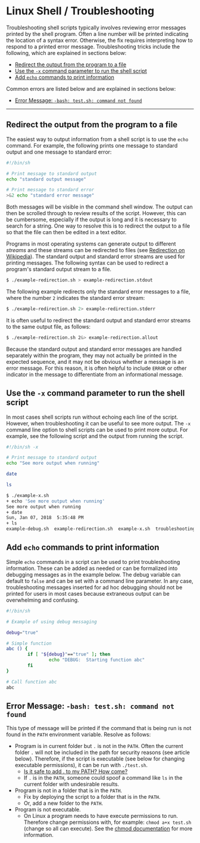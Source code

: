 # Linux Shell / Troubleshooting #

Troubleshooting shell scripts typically involves reviewing error messages printed by the shell program.
Often a line number will be printed indicating the location of a syntax error.
Otherwise, the fix requires interpreting how to respond to a printed error message.
Troubleshooting tricks include the following, which are explained in sections below:

* [Redirect the output from the program to a file](#redirect-the-output-from-the-program-to-a-file)
* [Use the `-x` command parameter to run the shell script](#use-the-x-command-parameter-to-run-the-shell-script)
* [Add `echo` commands to print information](#add-echo-commands-to-print-information)

Common errors are listed below and are explained in sections below:

* [Error Message: `-bash: test.sh: command not found`](#error-message-bash-testsh-command-not-found)


----------------------

## Redirect the output from the program to a file ##

The easiest way to output information from a shell script is to use the `echo` command.
For example, the following prints one message to standard output and one message to standard error:

```sh
#!/bin/sh

# Print message to standard output
echo "standard output message"

# Print message to standard error
>&2 echo "standard error message"
```
Both messages will be visible in the command shell window.
The output can then be scrolled through to review results of the script.
However, this can be cumbersome, especially if the output is long and it is necessary to search for a string.
One way to resolve this is to redirect the output to a file so that the file can then be edited in a text editor.

Programs in most operating systems can generate output to different *streams* and these streams
can be redirected to files (see [Redirection on Wikipedia](https://en.wikipedia.org/wiki/Redirection_(computing))).
The standard output and standard error streams are used for printing messages.
The following syntax can be used to redirect a program's standard output stream to a file.

```sh
$ ./example-redirection.sh > example-redirection.stdout
```
The following example redirects only the standard error messages to a file,
where the number `2` indicates the standard error stream:

```sh
$ ./example-redirection.sh 2> example-redirection.stderr
```

It is often useful to redirect the standard output and standard error streams to the same output file,
as follows:

```sh
$ ./example-redirection.sh 2&> example-redirection.allout
```

Because the standard output and standard error messages are handled separately within the
program, they may not actually be printed in the expected sequence,
and it may not be obvious whether a message is an error message.
For this reason, it is often helpful to include `ERROR` or other indicator in the message
to differentiate from an informational message.

## Use the `-x` command parameter to run the shell script ##

In most cases shell scripts run without echoing each line of the script.
However, when troubleshooting it can be useful to see more output.
The `-x` command line option to shell scripts can be used to print more output.
For example, see the following script and the output from running the script.

```sh
#!/bin/sh -x

# Print message to standard output
echo "See more output when running"

date

ls

```

```sh
$ ./example-x.sh
+ echo 'See more output when running'
See more output when running
+ date
Sun, Jan 07, 2018  5:35:48 PM
+ ls
example-debug.sh  example-redirection.sh  example-x.sh  troubleshooting.md

```

## Add `echo` commands to print information ##

Simple `echo` commands in a script can be used to print troubleshooting information.
These can be added as needed or can be formalized into debugging messages as in the example below.
The debug variable can default to `false` and can be set with a command line parameter.
In any case, troubleshooting messages inserted for ad hoc debugging should not
be printed for users in most cases because extraneous output can be overwhelming and confusing.

```sh
#!/bin/sh

# Example of using debug messaging

debug="true"

# Simple function
abc () {
        if [ "${debug}"=="true" ]; then
                echo "DEBUG:  Starting function abc"
        fi
}

# Call function abc
abc
```

## Error Message:  `-bash: test.sh: command not found` ##

This type of message will be printed if the command that is being run is not found in the `PATH`
environment variable.  Resolve as follows:

* Program is in current folder but `.` is not in the `PATH`.
Often the current folder `.` will not be included in the path for security reasons (see article below).
Therefore, if the script is executable (see below for changing executable permissions), it can be run with `./test.sh`.
	+ [Is it safe to add . to my PATH?  How come?](https://unix.stackexchange.com/questions/65700/is-it-safe-to-add-to-my-path-how-come)
	+ If `.` is in the `PATH`, someone could spoof a command like `ls` in the current folder with undesirable results.
* Program is not in a folder that is in the `PATH`.
	+ Fix by deploying the script to a folder that is in the `PATH`.
	+ Or, add a new folder to the `PATH`.
* Program is not executable.
	+ On Linux a program needs to have execute permissions to run.
	Therefore change permissions with, for example:  `chmod a+x test.sh` (change so all can execute).
	See the [chmod documentation](https://en.wikipedia.org/wiki/Chmod) for more information.
